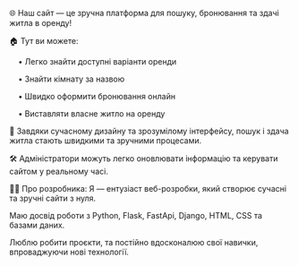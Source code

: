 🌐 Наш сайт — це зручна платформа для пошуку, бронювання та здачі житла в оренду!

🏠 Тут ви можете:

    • Легко знайти доступні варіанти оренди
    
    • Знайти кімнату за назвою
    
    • Швидко оформити бронювання онлайн
    
    • Виставляти власне житло на оренду

🎨 Завдяки сучасному дизайну та зрозумілому інтерфейсу,
пошук і здача житла стають швидкими та зручними процесами.

🛠️ Адміністратори можуть легко оновлювати інформацію та керувати сайтом у реальному часі.

👨‍💻 Про розробника:
Я — ентузіаст веб-розробки, який створює сучасні та зручні сайти з нуля.

Маю досвід роботи з Python, Flask, FastApi, Django, HTML, CSS та базами даних.

Люблю робити проєкти, та постійно вдосконалюю свої навички, впроваджуючи нові технології.









